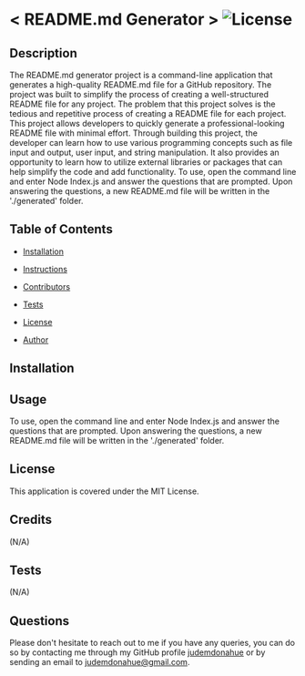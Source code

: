 # < README.md Generator > ![License](https://img.shields.io/static/v1?label=license&message=MIT&color=yellowgreen) 


## Description
The README.md generator project is a command-line application that generates a high-quality README.md file for a GitHub repository. The project was built to simplify the process of creating a well-structured README file for any project. The problem that this project solves is the tedious and repetitive process of creating a README file for each project. This project allows developers to quickly generate a professional-looking README file with minimal effort. Through building this project, the developer can learn how to use various programming concepts such as file input and output, user input, and string manipulation. It also provides an opportunity to learn how to utilize external libraries or packages that can help simplify the code and add functionality. To use, open the command line and enter Node Index.js and answer the questions that are prompted. Upon answering the questions, a new README.md file will be written in the './generated' folder.

## Table of Contents

- [Installation](#Installation)

- [Instructions](#Instructions)

- [Contributors](#Contributors)

- [Tests](#Tests)

- [License](#License)

- [Author](#Author)

## Installation


## Usage
To use, open the command line and enter Node Index.js and answer the questions that are prompted. Upon answering the questions, a new README.md file will be written in the './generated' folder.

## License
This application is covered under the MIT License.

## Credits
(N/A)

## Tests
(N/A)

## Questions
Please don't hesitate to reach out to me if you have any queries, you can do so by contacting me through my GitHub profile [judemdonahue](https://github.com/judemdonahue) or by sending an email to judemdonahue@gmail.com.

